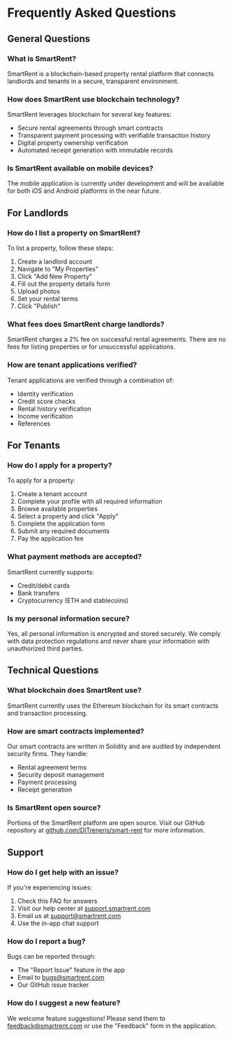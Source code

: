 # Frequently Asked Questions

## General Questions

### What is SmartRent?
SmartRent is a blockchain-based property rental platform that connects landlords and tenants in a secure, transparent environment.

### How does SmartRent use blockchain technology?
SmartRent leverages blockchain for several key features:
- Secure rental agreements through smart contracts
- Transparent payment processing with verifiable transaction history
- Digital property ownership verification
- Automated receipt generation with immutable records

### Is SmartRent available on mobile devices?
The mobile application is currently under development and will be available for both iOS and Android platforms in the near future.

## For Landlords

### How do I list a property on SmartRent?
To list a property, follow these steps:
1. Create a landlord account
2. Navigate to "My Properties"
3. Click "Add New Property"
4. Fill out the property details form
5. Upload photos
6. Set your rental terms
7. Click "Publish"

### What fees does SmartRent charge landlords?
SmartRent charges a 2% fee on successful rental agreements. There are no fees for listing properties or for unsuccessful applications.

### How are tenant applications verified?
Tenant applications are verified through a combination of:
- Identity verification
- Credit score checks
- Rental history verification
- Income verification
- References

## For Tenants

### How do I apply for a property?
To apply for a property:
1. Create a tenant account
2. Complete your profile with all required information
3. Browse available properties
4. Select a property and click "Apply"
5. Complete the application form
6. Submit any required documents
7. Pay the application fee

### What payment methods are accepted?
SmartRent currently supports:
- Credit/debit cards
- Bank transfers
- Cryptocurrency (ETH and stablecoins)

### Is my personal information secure?
Yes, all personal information is encrypted and stored securely. We comply with data protection regulations and never share your information with unauthorized third parties.

## Technical Questions

### What blockchain does SmartRent use?
SmartRent currently uses the Ethereum blockchain for its smart contracts and transaction processing.

### How are smart contracts implemented?
Our smart contracts are written in Solidity and are audited by independent security firms. They handle:
- Rental agreement terms
- Security deposit management
- Payment processing
- Receipt generation

### Is SmartRent open source?
Portions of the SmartRent platform are open source. Visit our GitHub repository at [github.com/DITreneris/smart-rent](https://github.com/DITreneris/smart-rent) for more information.

## Support

### How do I get help with an issue?
If you're experiencing issues:
1. Check this FAQ for answers
2. Visit our help center at [support.smartrent.com](https://support.smartrent.com)
3. Email us at support@smartrent.com
4. Use the in-app chat support

### How do I report a bug?
Bugs can be reported through:
- The "Report Issue" feature in the app
- Email to bugs@smartrent.com
- Our GitHub issue tracker

### How do I suggest a new feature?
We welcome feature suggestions! Please send them to feedback@smartrent.com or use the "Feedback" form in the application. 